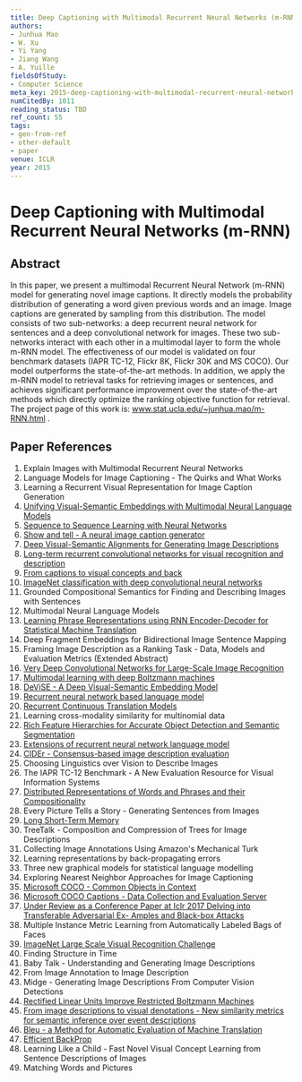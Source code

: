 ```yaml
---
title: Deep Captioning with Multimodal Recurrent Neural Networks (m-RNN)
authors:
- Junhua Mao
- W. Xu
- Yi Yang
- Jiang Wang
- A. Yuille
fieldsOfStudy:
- Computer Science
meta_key: 2015-deep-captioning-with-multimodal-recurrent-neural-networks-m-rnn
numCitedBy: 1011
reading_status: TBD
ref_count: 55
tags:
- gen-from-ref
- other-default
- paper
venue: ICLR
year: 2015
---
```


# Deep Captioning with Multimodal Recurrent Neural Networks (m-RNN)

## Abstract

In this paper, we present a multimodal Recurrent Neural Network (m-RNN) model for generating novel image captions. It directly models the probability distribution of generating a word given previous words and an image. Image captions are generated by sampling from this distribution. The model consists of two sub-networks: a deep recurrent neural network for sentences and a deep convolutional network for images. These two sub-networks interact with each other in a multimodal layer to form the whole m-RNN model. The effectiveness of our model is validated on four benchmark datasets (IAPR TC-12, Flickr 8K, Flickr 30K and MS COCO). Our model outperforms the state-of-the-art methods. In addition, we apply the m-RNN model to retrieval tasks for retrieving images or sentences, and achieves significant performance improvement over the state-of-the-art methods which directly optimize the ranking objective function for retrieval. The project page of this work is: www.stat.ucla.edu/~junhua.mao/m-RNN.html .

## Paper References

1. Explain Images with Multimodal Recurrent Neural Networks
2. Language Models for Image Captioning - The Quirks and What Works
3. Learning a Recurrent Visual Representation for Image Caption Generation
4. [Unifying Visual-Semantic Embeddings with Multimodal Neural Language Models](2014-unifying-visual-semantic-embeddings-with-multimodal-neural-language-models)
5. [Sequence to Sequence Learning with Neural Networks](2014-sequence-to-sequence-learning-with-neural-networks)
6. [Show and tell - A neural image caption generator](2015-show-and-tell-a-neural-image-caption-generator)
7. [Deep Visual-Semantic Alignments for Generating Image Descriptions](2017-deep-visual-semantic-alignments-for-generating-image-descriptions)
8. [Long-term recurrent convolutional networks for visual recognition and description](2015-long-term-recurrent-convolutional-networks-for-visual-recognition-and-description)
9. [From captions to visual concepts and back](2015-from-captions-to-visual-concepts-and-back)
10. [ImageNet classification with deep convolutional neural networks](2012-alexnet.md)
11. Grounded Compositional Semantics for Finding and Describing Images with Sentences
12. Multimodal Neural Language Models
13. [Learning Phrase Representations using RNN Encoder-Decoder for Statistical Machine Translation](2014-learning-phrase-representations-using-rnn-encoder-decoder-for-statistical-machine-translation)
14. Deep Fragment Embeddings for Bidirectional Image Sentence Mapping
15. Framing Image Description as a Ranking Task - Data, Models and Evaluation Metrics (Extended Abstract)
16. [Very Deep Convolutional Networks for Large-Scale Image Recognition](2015-very-deep-convolutional-networks-for-large-scale-image-recognition)
17. [Multimodal learning with deep Boltzmann machines](2012-multimodal-learning-with-deep-boltzmann-machines)
18. [DeViSE - A Deep Visual-Semantic Embedding Model](2013-devise-a-deep-visual-semantic-embedding-model)
19. [Recurrent neural network based language model](2010-recurrent-neural-network-based-language-model)
20. [Recurrent Continuous Translation Models](2013-recurrent-continuous-translation-models)
21. Learning cross-modality similarity for multinomial data
22. [Rich Feature Hierarchies for Accurate Object Detection and Semantic Segmentation](2014-rich-feature-hierarchies-for-accurate-object-detection-and-semantic-segmentation)
23. [Extensions of recurrent neural network language model](2011-extensions-of-recurrent-neural-network-language-model)
24. [CIDEr - Consensus-based image description evaluation](2015-cider-consensus-based-image-description-evaluation)
25. Choosing Linguistics over Vision to Describe Images
26. The IAPR TC-12 Benchmark - A New Evaluation Resource for Visual Information Systems
27. [Distributed Representations of Words and Phrases and their Compositionality](2013-distributed-representations-of-words-and-phrases-and-their-compositionality)
28. Every Picture Tells a Story - Generating Sentences from Images
29. [Long Short-Term Memory](1997-long-short-term-memory)
30. TreeTalk - Composition and Compression of Trees for Image Descriptions
31. Collecting Image Annotations Using Amazon's Mechanical Turk
32. Learning representations by back-propagating errors
33. Three new graphical models for statistical language modelling
34. Exploring Nearest Neighbor Approaches for Image Captioning
35. [Microsoft COCO - Common Objects in Context](2014-microsoft-coco-common-objects-in-context)
36. [Microsoft COCO Captions - Data Collection and Evaluation Server](2015-microsoft-coco-captions-data-collection-and-evaluation-server)
37. [Under Review as a Conference Paper at Iclr 2017 Delving into Transferable Adversarial Ex- Amples and Black-box Attacks](2016-under-review-as-a-conference-paper-at-iclr-2017-delving-into-transferable-adversarial-ex-amples-and-black-box-attacks)
38. Multiple Instance Metric Learning from Automatically Labeled Bags of Faces
39. [ImageNet Large Scale Visual Recognition Challenge](2015-imagenet-large-scale-visual-recognition-challenge)
40. Finding Structure in Time
41. Baby Talk - Understanding and Generating Image Descriptions
42. From Image Annotation to Image Description
43. Midge - Generating Image Descriptions From Computer Vision Detections
44. [Rectified Linear Units Improve Restricted Boltzmann Machines](2010-rectified-linear-units-improve-restricted-boltzmann-machines)
45. [From image descriptions to visual denotations - New similarity metrics for semantic inference over event descriptions](2014-from-image-descriptions-to-visual-denotations-new-similarity-metrics-for-semantic-inference-over-event-descriptions)
46. [Bleu - a Method for Automatic Evaluation of Machine Translation](2002-bleu-a-method-for-automatic-evaluation-of-machine-translation)
47. [Efficient BackProp](2012-efficient-backprop)
48. Learning Like a Child - Fast Novel Visual Concept Learning from Sentence Descriptions of Images
49. Matching Words and Pictures

